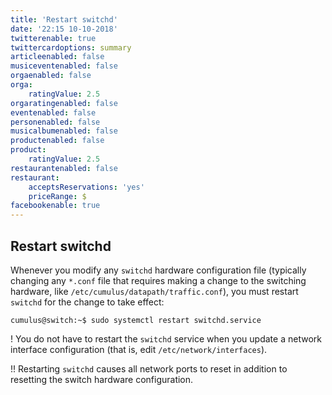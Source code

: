 ```yaml
---
title: 'Restart switchd'
date: '22:15 10-10-2018'
twitterenable: true
twittercardoptions: summary
articleenabled: false
musiceventenabled: false
orgaenabled: false
orga:
    ratingValue: 2.5
orgaratingenabled: false
eventenabled: false
personenabled: false
musicalbumenabled: false
productenabled: false
product:
    ratingValue: 2.5
restaurantenabled: false
restaurant:
    acceptsReservations: 'yes'
    priceRange: $
facebookenable: true
---
```


## Restart switchd

Whenever you modify any `switchd` hardware configuration file (typically changing any `*.conf` file that requires making a change to the switching hardware, like `/etc/cumulus/datapath/traffic.conf`), you must restart `switchd` for the change to take effect:

```
cumulus@switch:~$ sudo systemctl restart switchd.service
```

! You do not have to restart the `switchd` service when you update a network interface configuration (that is, edit `/etc/network/interfaces`).

!! Restarting `switchd` causes all network ports to reset in addition to resetting the switch hardware configuration.
